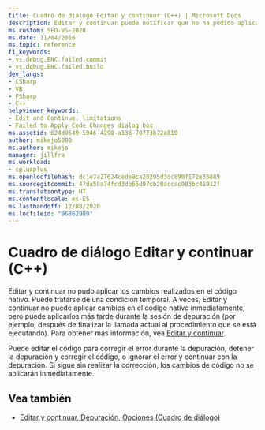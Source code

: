 ```yaml
---
title: Cuadro de diálogo Editar y continuar (C++) | Microsoft Docs
description: Editar y continuar puede notificar que no ha podido aplicar los cambios del código. Obtenga información sobre los motivos y lo que puede hacer.
ms.custom: SEO-VS-2020
ms.date: 11/04/2016
ms.topic: reference
f1_keywords:
- vs.debug.ENC.failed.commit
- vs.debug.ENC.failed.build
dev_langs:
- CSharp
- VB
- FSharp
- C++
helpviewer_keywords:
- Edit and Continue, limitations
- Failed to Apply Code Changes dialog box
ms.assetid: 624d9649-5946-4298-a138-70773b72e810
author: mikejo5000
ms.author: mikejo
manager: jillfra
ms.workload:
- cplusplus
ms.openlocfilehash: dc1e7a27624cede9ca20295d3dc890f172e35889
ms.sourcegitcommit: 47da50a74fcd3db66d97cb20accac983bc41912f
ms.translationtype: HT
ms.contentlocale: es-ES
ms.lasthandoff: 12/08/2020
ms.locfileid: "96862989"
---
```

# <a name="edit-and-continue-dialog-box-c"></a>Cuadro de diálogo Editar y continuar (C++)
Editar y continuar no pudo aplicar los cambios realizados en el código nativo. Puede tratarse de una condición temporal. A veces, Editar y continuar no puede aplicar cambios en el código nativo inmediatamente, pero puede aplicarlos más tarde durante la sesión de depuración (por ejemplo, después de finalizar la llamada actual al procedimiento que se está ejecutando). Para obtener más información, vea [Editar y continuar](../debugger/edit-and-continue.md).

 Puede editar el código para corregir el error durante la depuración, detener la depuración y corregir el código, o ignorar el error y continuar con la depuración. Si sigue sin realizar la corrección, los cambios de código no se aplicarán inmediatamente.

## <a name="see-also"></a>Vea también
- [Editar y continuar, Depuración, Opciones (Cuadro de diálogo)](./edit-and-continue.md)